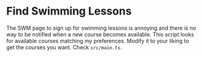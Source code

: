 # Find Swimming Lessons

The SWM page to sign up for swimming lessons is annoying and there is no way to be notified
when a new course becomes available. This script looks for available courses matching my
preferences. Modify it to your liking to get the courses you want. Check `src/main.ts`.